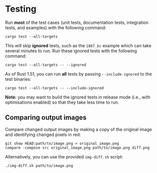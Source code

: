 # Testing

Run **most** of the test cases (unit tests, documentation tests, integration tests, and examples) with the following command:

```shell
cargo test --all-targets
```

This will skip **ignored** tests, such as the `1867_bc` example which can take several minutes to run.
Run these ignored tests with the following command:

```shell
cargo test --all-targets -- --ignored
```

As of Rust 1.51, you can run **all** tests by passing `--include-ignored` to the test binaries:

```shell
cargo test --all-targets -- --include-ignored
```

**Note:** you may want to build the ignored tests in release mode (i.e., with optimisations enabled) so that they take less time to run.

## Comparing output images

Compare changed output images by making a copy of the original image and identifying changed pixels in red:

```shell
git show HEAD:path/to/image.png > original_image.png
compare -compose src original_image.png path/to/image.png diff.png
```

Alternatively, you can use the provided `img-diff.sh` script:

```shell
./img-diff.sh path/to/image.png
```
